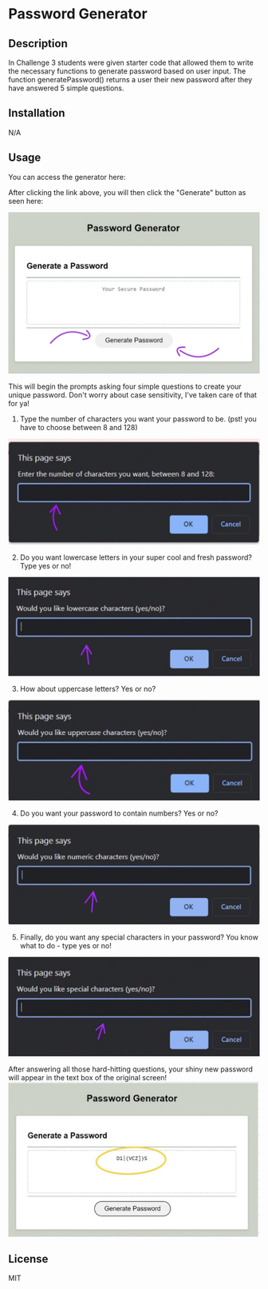 # Password Generator

## Description
In Challenge 3 students were given starter code that allowed them to write the necessary functions to generate password based on user input. The function generatePassword()  returns a user their new password after they have answered 5 simple questions. 

## Installation
N/A

## Usage
You can access the generator here: 

After clicking the link above, you will then click the "Generate" button as seen here:

<img src="./Assets\Images\genpasswordbutton.jpg">

This will begin the prompts asking four simple questions to create your unique password. Don't worry about case sensitivity, I've taken care of that for ya!

1. Type the number of characters you want your password to be. (pst! you have to choose between 8 and 128)
<img src="./Assets\Images\numberof.jpg">

2. Do you want lowercase letters in your super cool and fresh password? Type yes or no!
<img src="./Assets\Images\lowercase.jpg">


3. How about uppercase letters? Yes or no?

<img src="./Assets\Images\uppercase.jpg">

4. Do you want your password to contain numbers? Yes or no?
<img src="./Assets\Images\numeric.jpg">

5. Finally, do you want any special characters in your password? You know what to do - type yes or no!
<img src="./Assets\Images\special.jpg">

After answering all those hard-hitting questions, your shiny new password will appear in the text box of the original screen!
<img src="./Assets\Images\randompassword.jpg">




## License
MIT
